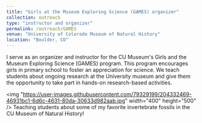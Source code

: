 ```yaml
---
title: "Girls at the Museum Exploring Science (GAMES) organizer"
collection: outreach
type: "instructor and organizer"
permalink: /outreach/GAMES
venue: "University of Colorado Museum of Natural History"
location: "Boulder, CO"
---
```


I serve as an organizer and instructor for the CU Museum's Girls and the Museum Exploring Science (GAMES) program. This program encourages
girls in primary school to foster an appreciation for science. We teach students about ongoing research at the University museum and give
them the opportunity to take part in hands-on research-based activities.

<img "https://user-images.githubusercontent.com/79329199/204332469-46931bc1-6d6c-4631-80da-30633d982aab.jpg"  width="400" 
     height="500" />
Teaching students about some of my favorite invertebrate fossils in the CU Museum of Natural History!
